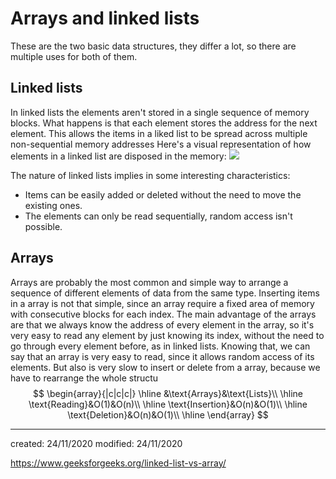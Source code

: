 # Arrays and linked lists
These are the two basic data structures, they differ a lot, so there are multiple uses for both of them.

## Linked lists
In linked lists the elements aren't stored in a single sequence of memory blocks. What happens is that each element stores the address for the next element. This allows the items in a liked list to be spread across multiple non-sequential memory addresses
Here's a visual representation of how elements in a linked list are disposed in the memory:
![](../Attachments/IPA/linkedlist.png)

The nature of linked lists implies in some interesting characteristics:
- Items can be easily added or deleted without the need to move the existing ones.
- The elements can only be read sequentially, random access isn't possible.

## Arrays
Arrays are probably the most common and simple way to arrange a sequence of different elements of data from the same type. Inserting items in a array is not that simple, since an array require a fixed area of memory with consecutive blocks for each index. The main advantage of the arrays are that we always know the address of every element in the array, so it's very easy to read any element by just knowing its index, without the need to go through every element before, as in linked lists.
Knowing that, we can say that an array is very easy to read, since it allows random access of its elements. But also is very slow to insert or delete from a array, because we have to rearrange the whole structu
$$
\begin{array}{|c|c|c|}
\hline
&\text{Arrays}&\text{Lists}\\
\hline
\text{Reading}&O(1)&O(n)\\
\hline
\text{Insertion}&O(n)&O(1)\\
\hline
\text{Deletion}&O(n)&O(1)\\
\hline
\end{array}
$$

---

created: 24/11/2020
modified: 24/11/2020

https://www.geeksforgeeks.org/linked-list-vs-array/